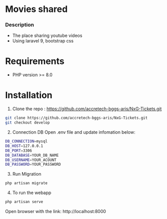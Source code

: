 # Movies shared


### Description
- The place sharing youtube videos
- Using laravel 9, bootstrap css 

# Requirements
* PHP version >= 8.0

# Installation
1. Clone the repo : https://github.com/accretech-bggs-aris/NxG-Tickets.git 
```sh
git clone https://github.com/accretech-bggs-aris/NxG-Tickets.git
git checkout develop
```

2. Connection DB
Open .env file and update infomation below:
```sh
DB_CONNECTION=mysql
DB_HOST=127.0.0.1
DB_PORT=3306
DB_DATABASE=YOUR_DB_NAME
DB_USERNAME=YOUR_ACOUNT
DB_PASSWORD=YOUR_PASSWORD
```


3. Run Migration
```sh
php artisan migrate
```

4. To run the webapp
```sh
php artisan serve 
```

Open browser with the link: http://localhost:8000
